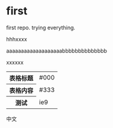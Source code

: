 first
=====

first repo. trying everything.

hhhxxxx

aaaaaaaaaaaaaaaaaaabbbbbbbbbbbbbb

xxxxxx

<table>
  <tr>
    <th>表格标题</th>
    <td>#000</td>
  </tr>
  <tr>
    <th>表格内容</th>
    <td>#333</td>
  </tr>
<tr><th>测试</th><td>ie9</td></tr>
</table>

<p>中文</p>



<script type="text/javascript">
alert('script');
</script>
